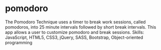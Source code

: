 # pomodoro

The Pomodoro Technique uses a timer to break work sessions, called pomodoros, into 25 minute intervals followed by short break intervals. This app allows a user to customize pomodoro and break sessions. Skills: JavaScript, HTML5, CSS3, jQuery, SASS, Bootstrap, Object-oriented programming
